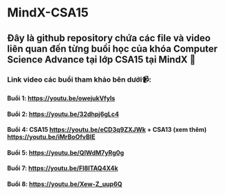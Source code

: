 # MindX-CSA15
## Đây là github repository chứa các file và video liên quan đến từng buổi học của khóa Computer Science Advance tại lớp CSA15 tại MindX 📖
### Link video các buổi tham khảo bên dưới📹:
#### Buổi 1: https://youtu.be/owejukVfyls
#### Buổi 2: https://youtu.be/32dhpj6gLc4
#### Buổi 4: CSA15 https://youtu.be/eCD3q9ZXJWk + CSA13 (xem thêm) https://youtu.be/iMrBoOfvBIE
#### Buổi 5: https://youtu.be/QIWdM7yRg0g
#### Buổi 7: https://youtu.be/Fl8lTAQ4X4k
#### Buổi 8: https://youtu.be/Xew-Z_uup6Q
